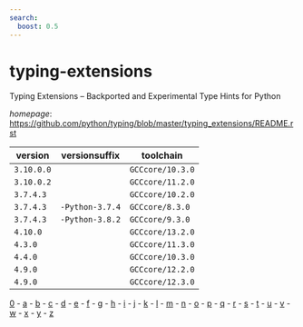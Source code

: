 ```yaml
---
search:
  boost: 0.5
---
```

# typing-extensions

Typing Extensions – Backported and Experimental Type Hints for Python

*homepage*: <https://github.com/python/typing/blob/master/typing_extensions/README.rst>

version | versionsuffix | toolchain
--------|---------------|----------
``3.10.0.0`` |  | ``GCCcore/10.3.0``
``3.10.0.2`` |  | ``GCCcore/11.2.0``
``3.7.4.3`` |  | ``GCCcore/10.2.0``
``3.7.4.3`` | ``-Python-3.7.4`` | ``GCCcore/8.3.0``
``3.7.4.3`` | ``-Python-3.8.2`` | ``GCCcore/9.3.0``
``4.10.0`` |  | ``GCCcore/13.2.0``
``4.3.0`` |  | ``GCCcore/11.3.0``
``4.4.0`` |  | ``GCCcore/10.3.0``
``4.9.0`` |  | ``GCCcore/12.2.0``
``4.9.0`` |  | ``GCCcore/12.3.0``

[0](../0/index.md) - [a](../a/index.md) - [b](../b/index.md) - [c](../c/index.md) - [d](../d/index.md) - [e](../e/index.md) - [f](../f/index.md) - [g](../g/index.md) - [h](../h/index.md) - [i](../i/index.md) - [j](../j/index.md) - [k](../k/index.md) - [l](../l/index.md) - [m](../m/index.md) - [n](../n/index.md) - [o](../o/index.md) - [p](../p/index.md) - [q](../q/index.md) - [r](../r/index.md) - [s](../s/index.md) - [t](../t/index.md) - [u](../u/index.md) - [v](../v/index.md) - [w](../w/index.md) - [x](../x/index.md) - [y](../y/index.md) - [z](../z/index.md)

